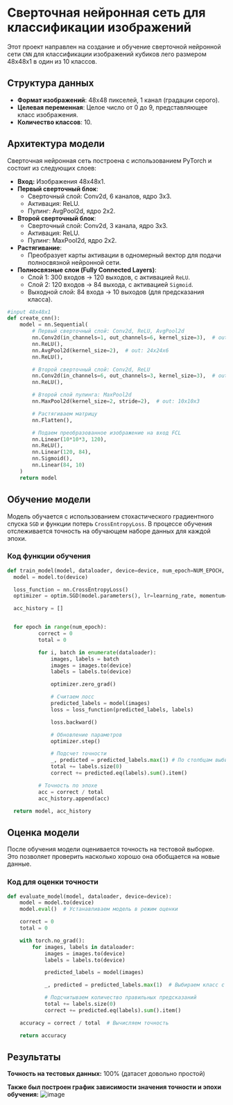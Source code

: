 # Сверточная нейронная сеть для классификации изображений


Этот проект направлен на создание и обучение сверточной нейронной сети `CNN` для классификации изображений кубиков лего размером 48x48x1 в один из 10 классов.


## Структура данных

- **Формат изображений**: 48x48 пикселей, 1 канал (градации серого).
- **Целевая переменная**: Целое число от 0 до 9, представляющее класс изображения.
- **Количество классов**: 10.

## Архитектура модели

Сверточная нейронная сеть построена с использованием PyTorch и состоит из следующих слоев:

- **Вход:** Изображения 48x48x1.
- **Первый сверточный блок**:
  - Сверточный слой: Conv2d, 6 каналов, ядро 3x3.
  - Активация: ReLU.
  - Пулинг: AvgPool2d, ядро 2x2.
- **Второй сверточный блок**:
  - Сверточный слой: Conv2d, 3 канала, ядро 3x3.
  - Активация: ReLU.
  - Пулинг: MaxPool2d, ядро 2x2.
- **Растягивание**:
  - Преобразует карты активации в одномерный вектор для подачи полносвязной нейронной сети.
- **Полносвязные слои (Fully Connected Layers)**:
  - Слой 1: 300 входов → 120 выходов, с активацией `ReLU`.
  - Слой 2: 120 входов → 84 выхода, с активацией `Sigmoid`.
  - Выходной слой: 84 входа → 10 выходов (для предсказания класса).
```python
#input 48x48x1
def create_cnn():
    model = nn.Sequential(
        # Первый сверточный слой: Conv2d, ReLU, AvgPool2d
        nn.Conv2d(in_channels=1, out_channels=6, kernel_size=3),  # out: 46x46x6
        nn.ReLU(),
        nn.AvgPool2d(kernel_size=2),  # out: 24x24x6
        nn.ReLU(),

        # Второй сверточный слой: Conv2d, ReLU
        nn.Conv2d(in_channels=6, out_channels=3, kernel_size=3),  # out: 21x21x3
        nn.ReLU(),

        # Второй слой пулинга: MaxPool2d
        nn.MaxPool2d(kernel_size=2, stride=2),  # out: 10x10x3

        # Растягиваем матрицу
        nn.Flatten(),

        # Подаем преобразованное изображение на вход FCL
        nn.Linear(10*10*3, 120),
        nn.ReLU(),
        nn.Linear(120, 84),
        nn.Sigmoid(),
        nn.Linear(84, 10)
    )
    return model
```
## Обучение модели

Модель обучается с использованием стохастического градиентного спуска `SGD` и функции потерь `CrossEntropyLoss`. В процессе обучения отслеживается точность на обучающем наборе данных для каждой эпохи.

### Код функции обучения
```python
def train_model(model, dataloader, device=device, num_epoch=NUM_EPOCH, learning_rate=LEARN_RATE):
  model = model.to(device)

  loss_function = nn.CrossEntropyLoss()
  optimizer = optim.SGD(model.parameters(), lr=learning_rate, momentum=0.9)

  acc_history = []


  for epoch in range(num_epoch):
          correct = 0
          total = 0

          for i, batch in enumerate(dataloader):
              images, labels = batch
              images = images.to(device)
              labels = labels.to(device)

              optimizer.zero_grad()

              # Считаем лосс
              predicted_labels = model(images)
              loss = loss_function(predicted_labels, labels)

              loss.backward()

              # Обновление параметров
              optimizer.step()

              # Подсчет точности
              _, predicted = predicted_labels.max(1) # По столбцам выбираем индекс с максимальной верояностью
              total += labels.size(0)
              correct += predicted.eq(labels).sum().item()

          # Точность по эпохе
          acc = correct / total
          acc_history.append(acc)

  return model, acc_history
```
## Оценка модели

После обучения модели оценивается точность на тестовой выборке. Это позволяет проверить насколько хорошо она обобщается на новые данные.
### Код для оценки точности
```python
def evaluate_model(model, dataloader, device=device):
    model = model.to(device)
    model.eval()  # Устанавливаем модель в режим оценки

    correct = 0
    total = 0

    with torch.no_grad():
        for images, labels in dataloader:
            images = images.to(device)
            labels = labels.to(device)

            predicted_labels = model(images)

            _, predicted = predicted_labels.max(1)  # Выбираем класс с максимальной вероятностью

            # Подсчитываем количество правильных предсказаний
            total += labels.size(0)
            correct += predicted.eq(labels).sum().item()

    accuracy = correct / total  # Вычисляем точность

    return accuracy
```
## Результаты
**Точность на тестовых данных:** 100% (датасет довольно простой)

**Также был построен график зависимости значения точности и эпохи обучения:**
![image](https://github.com/user-attachments/assets/767a596e-cb10-4043-9b7e-40028cab305f)
